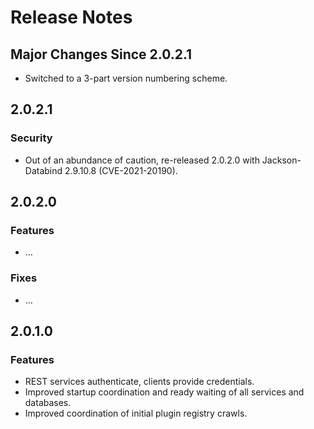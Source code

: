 # Release Notes

## Major Changes Since 2.0.2.1

*   Switched to a 3-part version numbering scheme.

## 2.0.2.1

### Security

*   Out of an abundance of caution, re-released 2.0.2.0 with Jackson-Databind 2.9.10.8 (CVE-2021-20190).

## 2.0.2.0

### Features

*   ...

### Fixes

*   ...

## 2.0.1.0

### Features

*   REST services authenticate, clients provide credentials.
*   Improved startup coordination and ready waiting of all services and databases.
*   Improved coordination of initial plugin registry crawls.

